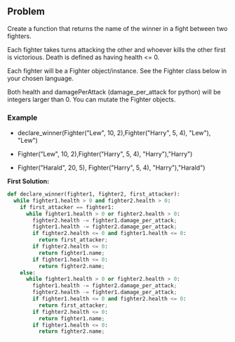 ## Problem

Create a function that returns the name of the winner in a fight between two fighters.

Each fighter takes turns attacking the other and whoever kills the other first is victorious. Death is defined as having health <= 0.

Each fighter will be a Fighter object/instance. See the Fighter class below in your chosen language.

Both health and damagePerAttack (damage_per_attack for python) will be integers larger than 0. You can mutate the Fighter objects.

### Example

* declare_winner(Fighter("Lew", 10, 2),Fighter("Harry", 5, 4), "Lew"), "Lew")

* Fighter("Lew", 10, 2),Fighter("Harry", 5, 4), "Harry"),"Harry")

* Fighter("Harald", 20, 5), Fighter("Harry", 5, 4), "Harry"),"Harald")



**First Solution:**
```python
def declare_winner(fighter1, fighter2, first_attacker):
  while fighter1.health > 0 and fighter2.health > 0:
    if first_attacker == fighter1:
      while fighter1.health > 0 or fighter2.health > 0:
        fighter2.health -= fighter1.damage_per_attack;
        fighter1.health -= fighter2.damage_per_attack;
        if fighter2.health <= 0 and fighter1.health <= 0:
          return first_attacker;
        if fighter2.health <= 0:
          return fighter1.name;
        if fighter1.health <= 0:
          return fighter2.name;
    else:
      while fighter1.health > 0 or fighter2.health > 0:
        fighter1.health -= fighter2.damage_per_attack;
        fighter2.health -= fighter1.damage_per_attack;
        if fighter1.health <= 0 and fighter2.health <= 0:
          return first_attacker;
        if fighter2.health <= 0:
          return fighter1.name;
        if fighter1.health <= 0:
          return fighter2.name;
```
